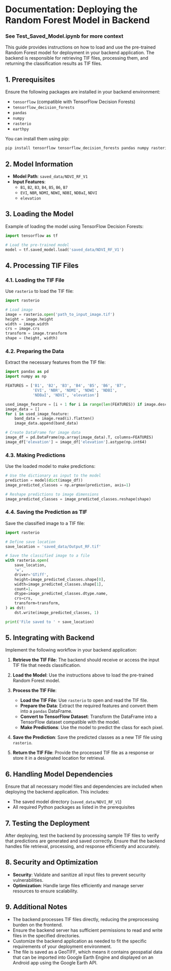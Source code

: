 # Documentation: Deploying the Random Forest Model in Backend
### See Test_Saved_Model.ipynb for more context

This guide provides instructions on how to load and use the pre-trained Random Forest model for deployment in your backend application. The backend is responsible for retrieving TIF files, processing them, and returning the classification results as TIF files.

## 1. Prerequisites

Ensure the following packages are installed in your backend environment:

- `tensorflow` (compatible with TensorFlow Decision Forests)
- `tensorflow_decision_forests`
- `pandas`
- `numpy`
- `rasterio`
- `earthpy`

You can install them using pip:

```bash
pip install tensorflow tensorflow_decision_forests pandas numpy rasterio earthpy
```

## 2. Model Information

- **Model Path**: `saved_data/NDVI_RF_V1`
- **Input Features**:
  - `B1`, `B2`, `B3`, `B4`, `B5`, `B6`, `B7`
  - `EVI`, `NBR`, `NDMI`, `NDWI`, `NDBI`, `NDBaI`, `NDVI`
  - `elevation`

## 3. Loading the Model

Example of loading the model using TensorFlow Decision Forests:

```python
import tensorflow as tf

# Load the pre-trained model
model = tf.saved_model.load('saved_data/NDVI_RF_V1')
```

## 4. Processing TIF Files

### 4.1. Loading the TIF File

Use `rasterio` to load the TIF file:

```python
import rasterio

# Load image
image = rasterio.open('path_to_input_image.tif')
height = image.height
width = image.width
crs = image.crs
transform = image.transform
shape = (height, width)
```

### 4.2. Preparing the Data

Extract the necessary features from the TIF file:

```python
import pandas as pd
import numpy as np

FEATURES = ['B1', 'B2', 'B3', 'B4', 'B5', 'B6', 'B7', 
            'EVI', 'NBR', 'NDMI', 'NDWI', 'NDBI',
            'NDBaI', 'NDVI', 'elevation']

used_image_feature = [i + 1 for i in range(len(FEATURES)) if image.descriptions[i] in FEATURES]
image_data = []
for i in used_image_feature:
    band_data = image.read(i).flatten()
    image_data.append(band_data)

# Create DataFrame for image data
image_df = pd.DataFrame(np.array(image_data).T, columns=FEATURES)
image_df['elevation'] = image_df['elevation'].astype(np.int64)
```

### 4.3. Making Predictions

Use the loaded model to make predictions:

```python
# Use the dictionary as input to the model
prediction = model(dict(image_df))
image_predicted_classes = np.argmax(prediction, axis=1)

# Reshape predictions to image dimensions
image_predicted_classes = image_predicted_classes.reshape(shape)
```

### 4.4. Saving the Prediction as TIF

Save the classified image to a TIF file:

```python
import rasterio

# Define save location
save_location = 'saved_data/Output_RF.tif'

# Save the classified image to a file
with rasterio.open(
    save_location,
    'w',
    driver='GTiff',
    height=image_predicted_classes.shape[0],
    width=image_predicted_classes.shape[1],
    count=1,
    dtype=image_predicted_classes.dtype.name,
    crs=crs,
    transform=transform,
) as dst:
    dst.write(image_predicted_classes, 1)

print('File saved to ' + save_location)
```

## 5. Integrating with Backend

Implement the following workflow in your backend application:

1. **Retrieve the TIF File**: The backend should receive or access the input TIF file that needs classification.

2. **Load the Model**: Use the instructions above to load the pre-trained Random Forest model.

3. **Process the TIF File**:
    - **Load the TIF File**: Use `rasterio` to open and read the TIF file.
    - **Prepare the Data**: Extract the required features and convert them into a `pandas` DataFrame.
    - **Convert to TensorFlow Dataset**: Transform the DataFrame into a TensorFlow dataset compatible with the model.
    - **Make Predictions**: Use the model to predict the class for each pixel.

4. **Save the Prediction**: Save the predicted classes as a new TIF file using `rasterio`.

5. **Return the TIF File**: Provide the processed TIF file as a response or store it in a designated location for retrieval.

## 6. Handling Model Dependencies

Ensure that all necessary model files and dependencies are included when deploying the backend application. This includes:

- The saved model directory (`saved_data/NDVI_RF_V1`)
- All required Python packages as listed in the prerequisites

## 7. Testing the Deployment

After deploying, test the backend by processing sample TIF files to verify that predictions are generated and saved correctly. Ensure that the backend handles file retrieval, processing, and response efficiently and accurately.

## 8. Security and Optimization

- **Security**: Validate and sanitize all input files to prevent security vulnerabilities.
- **Optimization**: Handle large files efficiently and manage server resources to ensure scalability.

## 9. Additional Notes

- The backend processes TIF files directly, reducing the preprocessing burden on the frontend.
- Ensure the backend server has sufficient permissions to read and write files in the specified directories.
- Customize the backend application as needed to fit the specific requirements of your deployment environment.
- The file is saved as a GeoTIFF, which means it contains geospatial data that can be imported into Google Earth Engine and displayed on an Android app using the Google Earth API.